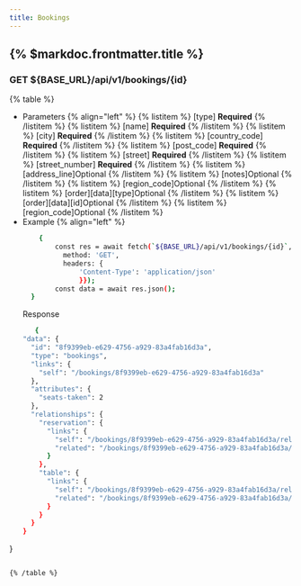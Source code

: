 ```yaml
---
title: Bookings
---
```


## {% $markdoc.frontmatter.title %}

### GET ${BASE_URL}/api/v1/bookings/{id}
{% table %}
* Parameters {% align="left" %}
   {% listitem %}
    [type] **Required**
   {% /listitem %}
   {% listitem %}
    [name] **Required**
   {% /listitem %}
   {% listitem %}
    [city] **Required**
   {% /listitem %}
   {% listitem %}
    [country_code] **Required**
   {% /listitem %}
   {% listitem %}
    [post_code] **Required**
   {% /listitem %}
   {% listitem %}
    [street] **Required**
   {% /listitem %}
   {% listitem %}
    [street_number] **Required**
   {% /listitem %}
   {% listitem %}
    [address_line]Optional
   {% /listitem %}
   {% listitem %}
    [notes]Optional 
   {% /listitem %}
   {% listitem %}
    [region_code]Optional
   {% /listitem %}
   {% listitem %}
     [order][data][type]Optional
   {% /listitem %}
   {% listitem %}
    [order][data][id]Optional
   {% /listitem %}
   {% listitem %}
    [region_code]Optional
   {% /listitem %}
* Example {% align="left" %}
  ```bash
      {
          const res = await fetch(`${BASE_URL}/api/v1/bookings/{id}`, {
            method: 'GET',
            headers: {
                'Content-Type': 'application/json'
                }});
          const data = await res.json();
    }
  ```
  Response
  ```bash
     {
  "data": {
    "id": "8f9399eb-e629-4756-a929-83a4fab16d3a",
    "type": "bookings",
    "links": {
      "self": "/bookings/8f9399eb-e629-4756-a929-83a4fab16d3a"
    },
    "attributes": {
      "seats-taken": 2
    },
    "relationships": {
      "reservation": {
        "links": {
          "self": "/bookings/8f9399eb-e629-4756-a929-83a4fab16d3a/relationships/reservation",
          "related": "/bookings/8f9399eb-e629-4756-a929-83a4fab16d3a/reservation"
        }
      },
      "table": {
        "links": {
          "self": "/bookings/8f9399eb-e629-4756-a929-83a4fab16d3a/relationships/table",
          "related": "/bookings/8f9399eb-e629-4756-a929-83a4fab16d3a/table"
        }
      }
    }
  }
}
  ```

{% /table %}